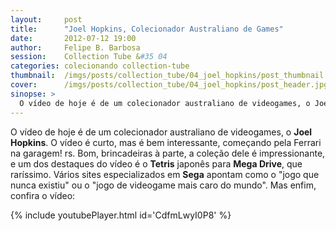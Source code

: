 ```yaml
---
layout:     post
title:      "Joel Hopkins, Colecionador Australiano de Games"
date:       2012-07-12 19:00
author:     Felipe B. Barbosa
session:    Collection Tube &#35 04
categories: colecionando collection-tube
thumbnail:  /imgs/posts/collection_tube/04_joel_hopkins/post_thumbnail.jpg
cover:      /imgs/posts/collection_tube/04_joel_hopkins/post_header.jpg
sinopse: >
  O vídeo de hoje é de um colecionador australiano de videogames, o Joel Hopkins. O vídeo é curto, mas é bem interessante, começando pela Ferrari na garagem! rs. Bom, brincadeiras à parte, a coleção dele é impressionante, e um dos destaques do vídeo é o Tetris japonês para Mega Drive, que raríssimo. Vários sites especializados em Sega apontam como o "jogo que nunca existiu" ou o "jogo de videogame mais caro do mundo".
---
```

O vídeo de hoje é de um colecionador australiano de videogames, o **Joel Hopkins**. O vídeo é curto, mas é bem interessante, começando pela Ferrari na garagem! rs. Bom, brincadeiras à parte, a coleção dele é impressionante, e um dos destaques do vídeo é o **Tetris** japonês para **Mega Drive**, que raríssimo. Vários sites especializados em **Sega** apontam como o "jogo que nunca existiu" ou o "jogo de videogame mais caro do mundo". Mas enfim, confira o vídeo:

{% include youtubePlayer.html id='CdfmLwyI0P8' %}
